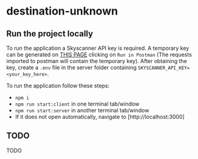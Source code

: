 # destination-unknown

## Run the project locally

To run the application a Skyscanner API key is required. A temporary key can be generated on [THIS PAGE](https://skyscanner.github.io/slate/#flights-browse-prices) clicking on `Run in Postman` (The requests imported to postman will contain the temporary key). After obtaining the key, create a `.env` file in the server folder containing `SKYSCANNER_API_KEY=<your_key_here>`.

To run the application follow these steps:

- `npm i`
- `npm run start:client` in one terminal tab/window
- `npm run start:server` in another terminal tab/window
- If it does not open automatically, navigate to [http://localhost:3000]

## TODO

TODO
